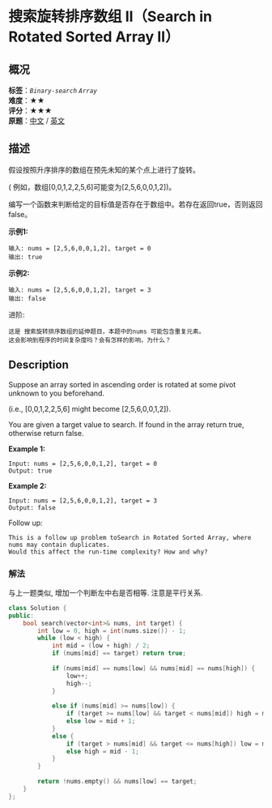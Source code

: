 # 搜索旋转排序数组 II（Search in Rotated Sorted Array II）
## 概况
**标签**：*`Binary-search`*  *`Array`*<br>
**难度**：★★<br>
**评分**：★★★<br>
**原题**：[中文](https://leetcode-cn.com/problems/search-in-rotated-sorted-array-ii) / [英文](https://leetcode.com/problems/search-in-rotated-sorted-array-ii)

## 描述
假设按照升序排序的数组在预先未知的某个点上进行了旋转。

( 例如，数组[0,0,1,2,2,5,6]可能变为[2,5,6,0,0,1,2])。

编写一个函数来判断给定的目标值是否存在于数组中。若存在返回true，否则返回false。

**示例1:**
```
输入: nums = [2,5,6,0,0,1,2], target = 0
输出: true
```

**示例2:**
```
输入: nums = [2,5,6,0,0,1,2], target = 3
输出: false
```

进阶:

    这是 搜索旋转排序数组的延伸题目，本题中的nums 可能包含重复元素。
    这会影响到程序的时间复杂度吗？会有怎样的影响，为什么？
    
## Description
Suppose an array sorted in ascending order is rotated at some pivot unknown to you beforehand.

(i.e., [0,0,1,2,2,5,6] might become [2,5,6,0,0,1,2]).

You are given a target value to search. If found in the array return true, otherwise return false.

**Example 1:**
```
Input: nums = [2,5,6,0,0,1,2], target = 0
Output: true
```

**Example 2:**
```
Input: nums = [2,5,6,0,0,1,2], target = 3
Output: false
```

Follow up:

    This is a follow up problem toSearch in Rotated Sorted Array, where nums may contain duplicates.
    Would this affect the run-time complexity? How and why?

### 解法
与上一题类似, 增加一个判断左中右是否相等. 注意是平行关系.
```c++
class Solution {
public:
    bool search(vector<int>& nums, int target) {
        int low = 0, high = int(nums.size()) - 1;
        while (low < high) {
            int mid = (low + high) / 2;
            if (nums[mid] == target) return true;
            
            if (nums[mid] == nums[low] && nums[mid] == nums[high]) {
                low++;
                high--;
            }
            
            else if (nums[mid] >= nums[low]) {
                if (target >= nums[low] && target < nums[mid]) high = mid - 1;
                else low = mid + 1;
            }
            else {
                if (target > nums[mid] && target <= nums[high]) low = mid + 1;
                else high = mid - 1;
            }
        }
        
        return !nums.empty() && nums[low] == target;
    }
};
```